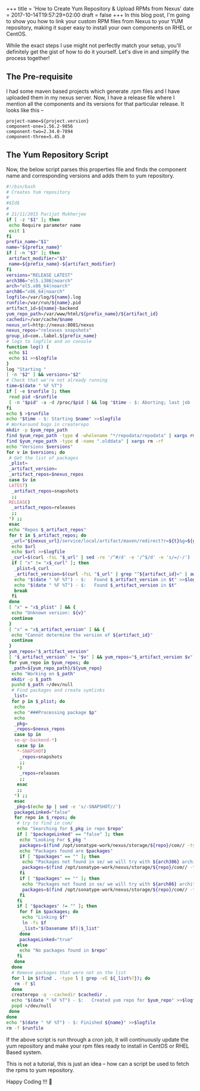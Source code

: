 +++
title = 'How to Create Yum Repository & Upload RPMs from Nexus'
date = 2017-10-14T19:57:29+02:00
draft = false
+++
In this blog post, I'm going to show you how to link your custom RPM files from Nexus to your YUM repository, making it super easy to install your own components on RHEL or CentOS.

While the exact steps I use might not perfectly match your setup, you'll definitely get the gist of how to do it yourself. Let's dive in and simplify the process together!

## The Pre-requisite

I had some maven based projects which generate .rpm files and I have uploaded them in my nexus server. Now, I have a release file where I mention all the components and its versions for that particular release. It looks like this –

```shell
project-name=${project.version}
component-one=1.56.2-9856
component-two=2.34.0-7894
component-three=5.45.0
```

## The Yum Repository Script

Now, the below script parses this properties file and finds the component name and corresponding versions and adds them to yum repository.

```bash
#!/bin/bash
# Creates Yum repository
#
#$Id$
#
# 21/11/2015 Parijat Mukherjee
if [ -z "$1" ]; then
 echo Require parameter name
 exit 1
fi
prefix_name="$1"
name="${prefix_name}"
if [ -n "$3" ]; then
 artifact_modifier="$3"
 name=${prefix_name}-${artifact_modifier}
fi
versions="RELEASE LATEST"
arch386="el5.i386|noarch"
arch="el5.x86_64|noarch"
arch86="x86_64|noarch"
logfile=/var/log/${name}.log
runfile=/var/run/${name}.pid
artifact_id=${name}-backend
yum_repo_path=/var/www/html/${prefix_name}/${artifact_id}
cachedir=/var/cache/$name
nexus_url=http://nexus:8081/nexus
nexus_repos="releases snapshots"
group_id=com..label.${prefix_name}
# logs to logfile and on console
function log() {
 echo $1
 echo $1 >>$logfile
}
log "Starting "
[ -n "$2" ] && versions="$2"
# Check that we're not already running
time=$(date " %F %T")
if [ -e $runfile ]; then
 read pid <$runfile
 [ -n "$pid" -a -d /proc/$pid ] && log "$time - $: Aborting; last job ($pid) is not finished. lock file is $runfile " && exit 1
fi
echo $ >$runfile
echo "$time - $: Starting $name" >>$logfile
# Workaround bugs in createrepo
mkdir -p $yum_repo_path
find $yum_repo_path -type d -wholename "*/repodata/repodata" | xargs rm -rf
find $yum_repo_path -type d -name ".olddata" | xargs rm -rf
echo "Versions $versions"
for v in $versions; do
 # Get the list of packages
 _plist=
 _artifact_version=
 _artifact_repos=$nexus_repos
 case $v in
 LATEST)
  _artifact_repos=snapshots
  ;;
 RELEASE)
  _artifact_repos=releases
  ;;
 *) ;;
 esac
 echo "Repos $_artifact_repos"
 for t in $_artifact_repos; do
  _url="${nexus_url}/service/local/artifact/maven/redirect?r=${t}&g=${group_id}&a=${artifact_id}&v=${v}&p=properties"
  echo $url
  echo $url >>$logfile
  _curl=$(curl -fsL "$_url" | sed -re '/^#/d' -e '/^$/d' -e 's/=/-/')
  if [ "x" != "x$_curl" ]; then
   _plist=$_curl
   _artifact_version=$(curl -fsL "$_url" | grep "^${artifact_id}=" | awk -F= '{print $2}')
   echo "$(date " %F %T") - $:   Found $_artifact_version in $t" >>$logfile
   echo "$(date " %F %T") - $:   Found $_artifact_version in $t"
   break
  fi
 done
 [ "x" = "x$_plist" ] && {
  echo "Unknown version: ${v}"
  continue
 }
 [ "x" = "x$_artifact_version" ] && {
  echo "Cannot determine the version of ${artifact_id}"
  continue
 }
 yum_repos="$_artifact_version"
 [ "$_artifact_version" != "$v" ] && yum_repos="$_artifact_version $v"
 for yum_repo in $yum_repos; do
  _path=${yum_repo_path}/${yum_repo}
  echo "Working on $_path"
  mkdir -p $_path
  pushd $_path >/dev/null
  # Find packages and create symlinks
  _list=
  for p in $_plist; do
   echo
   echo "###Processing package $p"
   echo
   _pkg=
   _repos=$nexus_repos
   case $p in
   se-qr-backend-*)
    case $p in
    *-SNAPSHOT)
     _repos=snapshots
     ;;
    *)
     _repos=releases
     ;;
    esac
    ;;
   *) ;;
   esac
   _pkg=$(echo $p | sed -e 's/-SNAPSHOT//')
   packageLinked="false"
   for repo in $_repos; do
    # try to find in com/
    echo "Searching for $_pkg in repo $repo"
    if [ "$packageLinked" == "false" ]; then
     echo "Looking For $_pkg "
     packages=$(find /opt/sonatype-work/nexus/storage/${repo}/com// -type f -name "${_pkg}*.rpm" | grep -E ${arch})
     echo "Packages found are $packages"
     if [ "$packages" == "" ]; then
      echo "Packages not found in se/ we will try with ${arch386} architecture"
      packages=$(find /opt/sonatype-work/nexus/storage/${repo}/com// -type f -name "${_pkg}*.rpm" | grep -E ${arch386})
     fi
     if [ "$packages" == "" ]; then
      echo "Packages not found in se/ we will try with ${arch86} architecture"
      packages=$(find /opt/sonatype-work/nexus/storage/${repo}/com// -type f -name "${_pkg}*.rpm" | grep -E ${arch86})
     fi
    fi
    if [ "$packages" != "" ]; then
     for f in $packages; do
      echo "Linking $f"
      ln -fs $f
      _list="$(basename $f)|$_list"
     done
     packageLinked="true"
    else
     echo "No packages found in $repo"
    fi
   done
  done
  # Remove packages that were not on the list
  for l in $(find . -type l | grep -vE ${_list%?}); do
   rm -f $l
  done
  createrepo -q --cachedir $cachedir .
  echo "$(date " %F %T") - $:   Created yum repo for $yum_repo" >>$logfile
  popd >/dev/null
 done
done
echo "$(date " %F %T") - $: Finished ${name}" >>$logfile
rm -f $runfile
```

If the above script is run through a cron job, it will continuously update the yum repository and make your rpm files ready to install in CentOS or RHEL Based system.

This is not a tutorial, this is just an idea – how can a script be used to fetch the rpms to yum repository.

Happy Coding !!! 🤘
